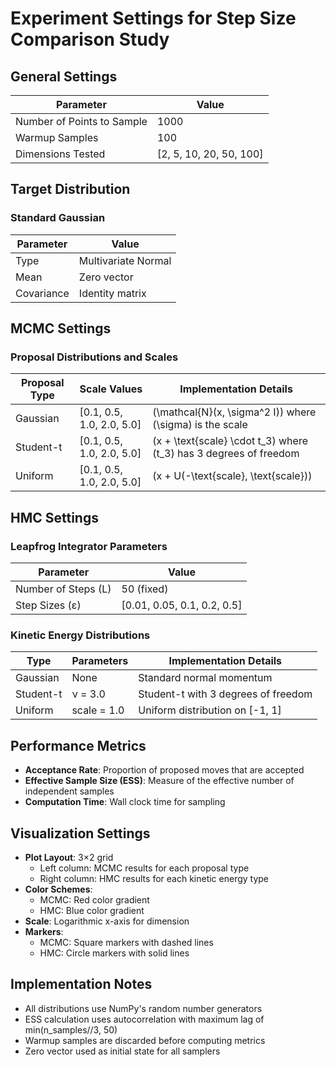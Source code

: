 # Experiment Settings for Step Size Comparison Study

## General Settings
| Parameter | Value |
|-----------|-------|
| Number of Points to Sample | 1000 |
| Warmup Samples | 100 |
| Dimensions Tested | [2, 5, 10, 20, 50, 100] |

## Target Distribution

### Standard Gaussian
| Parameter | Value |
|-----------|-------|
| Type | Multivariate Normal |
| Mean | Zero vector |
| Covariance | Identity matrix |

## MCMC Settings

### Proposal Distributions and Scales
| Proposal Type | Scale Values | Implementation Details |
|--------------|--------------|----------------------|
| Gaussian | [0.1, 0.5, 1.0, 2.0, 5.0] | \(\mathcal{N}(x, \sigma^2 I)\) where \(\sigma\) is the scale |
| Student-t | [0.1, 0.5, 1.0, 2.0, 5.0] | \(x + \text{scale} \cdot t_3\) where \(t_3\) has 3 degrees of freedom |
| Uniform | [0.1, 0.5, 1.0, 2.0, 5.0] | \(x + U(-\text{scale}, \text{scale})\) |

## HMC Settings

### Leapfrog Integrator Parameters
| Parameter | Value |
|-----------|-------|
| Number of Steps (L) | 50 (fixed) |
| Step Sizes (ε) | [0.01, 0.05, 0.1, 0.2, 0.5] |

### Kinetic Energy Distributions
| Type | Parameters | Implementation Details |
|------|------------|----------------------|
| Gaussian | None | Standard normal momentum |
| Student-t | ν = 3.0 | Student-t with 3 degrees of freedom |
| Uniform | scale = 1.0 | Uniform distribution on [-1, 1] |

## Performance Metrics
- **Acceptance Rate**: Proportion of proposed moves that are accepted
- **Effective Sample Size (ESS)**: Measure of the effective number of independent samples
- **Computation Time**: Wall clock time for sampling

## Visualization Settings
- **Plot Layout**: 3×2 grid
  - Left column: MCMC results for each proposal type
  - Right column: HMC results for each kinetic energy type
- **Color Schemes**:
  - MCMC: Red color gradient
  - HMC: Blue color gradient
- **Scale**: Logarithmic x-axis for dimension
- **Markers**:
  - MCMC: Square markers with dashed lines
  - HMC: Circle markers with solid lines

## Implementation Notes
- All distributions use NumPy's random number generators
- ESS calculation uses autocorrelation with maximum lag of min(n_samples//3, 50)
- Warmup samples are discarded before computing metrics
- Zero vector used as initial state for all samplers 